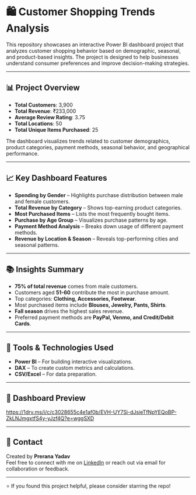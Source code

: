 
# 🛍️ Customer Shopping Trends Analysis

This repository showcases an interactive Power BI dashboard project that analyzes customer shopping behavior based on demographic, seasonal, and product-based insights. The project is designed to help businesses understand consumer preferences and improve decision-making strategies.

---

## 📊 Project Overview

- **Total Customers**: 3,900  
- **Total Revenue**: ₹233,000  
- **Average Review Rating**: 3.75  
- **Total Locations**: 50  
- **Total Unique Items Purchased**: 25  

The dashboard visualizes trends related to customer demographics, product categories, payment methods, seasonal behavior, and geographical performance.

---

## 📈 Key Dashboard Features

- **Spending by Gender** – Highlights purchase distribution between male and female customers.
- **Total Revenue by Category** – Shows top-earning product categories.
- **Most Purchased Items** – Lists the most frequently bought items.
- **Purchase by Age Group** – Visualizes purchase patterns by age.
- **Payment Method Analysis** – Breaks down usage of different payment methods.
- **Revenue by Location & Season** – Reveals top-performing cities and seasonal patterns.

---

## 📚 Insights Summary

- **75% of total revenue** comes from male customers.
- Customers aged **51-60** contribute the most in purchase amount.
- Top categories: **Clothing, Accessories, Footwear**.
- Most purchased items include **Blouses, Jewelry, Pants, Shirts**.
- **Fall season** drives the highest sales revenue.
- Preferred payment methods are **PayPal, Venmo, and Credit/Debit Cards**.

---

## 🧠 Tools & Technologies Used

- **Power BI** – For building interactive visualizations.
- **DAX** – To create custom metrics and calculations.
- **CSV/Excel** – For data preparation.

---

## 📸 Dashboard Preview

https://1drv.ms/i/c/c3028655c4e1af0b/EVH-UY7Si-dJsieTfNpYEQoBP-ZkLNJmgxtfS4y-yJzf4Q?e=wggSXD

---

## 📩 Contact

Created by **Prerana Yadav**  
Feel free to connect with me on [LinkedIn](https://www.linkedin.com/) or reach out via email for collaboration or feedback.

---

⭐ If you found this project helpful, please consider starring the repo!

